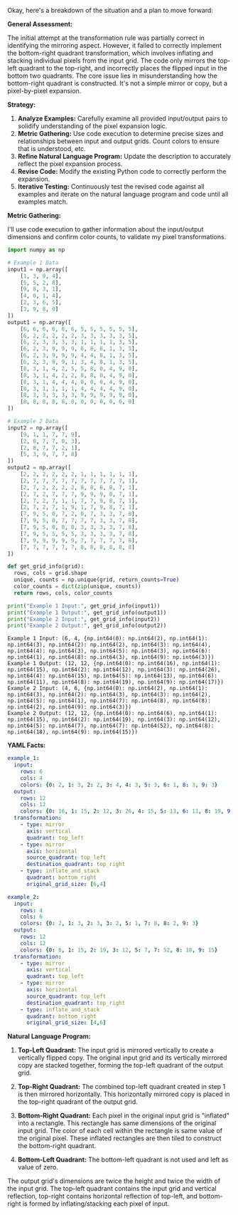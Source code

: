 Okay, here's a breakdown of the situation and a plan to move forward:

**General Assessment:**

The initial attempt at the transformation rule was partially correct in identifying the mirroring aspect. However, it failed to correctly implement the bottom-right quadrant transformation, which involves inflating and stacking individual pixels from the input grid. The code only mirrors the top-left quadrant to the top-right, and incorrectly places the flipped input in the bottom two quadrants. The core issue lies in misunderstanding how the bottom-right quadrant is constructed. It's not a simple mirror or copy, but a pixel-by-pixel expansion.

**Strategy:**

1.  **Analyze Examples:** Carefully examine all provided input/output pairs to solidify understanding of the pixel expansion logic.
2.  **Metric Gathering:** Use code execution to determine precise sizes and relationships between input and output grids. Count colors to ensure that is understood, etc.
3.  **Refine Natural Language Program:** Update the description to accurately reflect the pixel expansion process.
4.  **Revise Code:** Modify the existing Python code to correctly perform the expansion.
5.  **Iterative Testing:** Continuously test the revised code against all examples and iterate on the natural language program and code until all examples match.

**Metric Gathering:**

I'll use code execution to gather information about the input/output dimensions and confirm color counts, to validate my pixel transformations.


``` python
import numpy as np

# Example 1 Data
input1 = np.array([
    [1, 3, 9, 4],
    [5, 5, 2, 8],
    [9, 8, 3, 1],
    [4, 0, 1, 4],
    [2, 3, 6, 5],
    [3, 9, 8, 0]
])
output1 = np.array([
    [6, 6, 6, 6, 6, 6, 5, 5, 5, 5, 5, 5],
    [6, 2, 2, 2, 2, 2, 3, 3, 3, 3, 3, 5],
    [6, 2, 3, 3, 3, 3, 1, 1, 1, 1, 3, 5],
    [6, 2, 3, 9, 9, 9, 8, 8, 8, 1, 3, 5],
    [6, 2, 3, 9, 9, 9, 4, 4, 8, 1, 3, 5],
    [6, 2, 3, 9, 9, 1, 3, 4, 8, 1, 3, 5],
    [8, 3, 1, 4, 2, 5, 5, 8, 0, 4, 9, 0],
    [8, 3, 1, 4, 2, 2, 8, 8, 0, 4, 9, 0],
    [8, 3, 1, 4, 4, 4, 0, 0, 0, 4, 9, 0],
    [8, 3, 1, 1, 1, 1, 4, 4, 4, 4, 9, 0],
    [8, 3, 3, 3, 3, 3, 9, 9, 9, 9, 9, 0],
    [8, 8, 8, 8, 8, 8, 0, 0, 0, 0, 0, 0]
])

# Example 2 Data
input2 = np.array([
    [9, 1, 1, 7, 7, 9],
    [2, 0, 7, 7, 0, 3],
    [2, 8, 7, 7, 2, 1],
    [5, 3, 9, 7, 7, 8]
])
output2 = np.array([
    [2, 2, 2, 2, 2, 2, 1, 1, 1, 1, 1, 1],
    [2, 7, 7, 7, 7, 7, 7, 7, 7, 7, 7, 1],
    [2, 7, 2, 2, 2, 2, 8, 8, 8, 8, 7, 1],
    [2, 7, 2, 7, 7, 7, 9, 9, 9, 8, 7, 1],
    [2, 7, 2, 7, 1, 1, 7, 7, 9, 8, 7, 1],
    [2, 7, 2, 7, 1, 9, 1, 7, 9, 8, 7, 1],
    [7, 9, 5, 0, 7, 2, 0, 7, 3, 3, 7, 8],
    [7, 9, 5, 0, 7, 7, 7, 7, 3, 3, 7, 8],
    [7, 9, 5, 0, 0, 0, 3, 3, 3, 3, 7, 8],
    [7, 9, 5, 5, 5, 5, 3, 3, 3, 3, 7, 8],
    [7, 9, 9, 9, 9, 9, 7, 7, 7, 7, 7, 8],
    [7, 7, 7, 7, 7, 7, 8, 8, 8, 8, 8, 8]
])

def get_grid_info(grid):
  rows, cols = grid.shape
  unique, counts = np.unique(grid, return_counts=True)
  color_counts = dict(zip(unique, counts))
  return rows, cols, color_counts

print("Example 1 Input:", get_grid_info(input1))
print("Example 1 Output:", get_grid_info(output1))
print("Example 2 Input:", get_grid_info(input2))
print("Example 2 Output:", get_grid_info(output2))

```
```
Example 1 Input: (6, 4, {np.int64(0): np.int64(2), np.int64(1): np.int64(3), np.int64(2): np.int64(2), np.int64(3): np.int64(4), np.int64(4): np.int64(3), np.int64(5): np.int64(3), np.int64(6): np.int64(1), np.int64(8): np.int64(3), np.int64(9): np.int64(3)})
Example 1 Output: (12, 12, {np.int64(0): np.int64(16), np.int64(1): np.int64(15), np.int64(2): np.int64(12), np.int64(3): np.int64(26), np.int64(4): np.int64(15), np.int64(5): np.int64(13), np.int64(6): np.int64(11), np.int64(8): np.int64(19), np.int64(9): np.int64(17)})
Example 2 Input: (4, 6, {np.int64(0): np.int64(2), np.int64(1): np.int64(3), np.int64(2): np.int64(3), np.int64(3): np.int64(2), np.int64(5): np.int64(1), np.int64(7): np.int64(8), np.int64(8): np.int64(2), np.int64(9): np.int64(3)})
Example 2 Output: (12, 12, {np.int64(0): np.int64(6), np.int64(1): np.int64(15), np.int64(2): np.int64(19), np.int64(3): np.int64(12), np.int64(5): np.int64(7), np.int64(7): np.int64(52), np.int64(8): np.int64(18), np.int64(9): np.int64(15)})

```
**YAML Facts:**


```yaml
example_1:
  input:
    rows: 6
    cols: 4
    colors: {0: 2, 1: 3, 2: 2, 3: 4, 4: 3, 5: 3, 6: 1, 8: 3, 9: 3}
  output:
    rows: 12
    cols: 12
    colors: {0: 16, 1: 15, 2: 12, 3: 26, 4: 15, 5: 13, 6: 11, 8: 19, 9: 17}
  transformation:
    - type: mirror
      axis: vertical
      quadrant: top_left
    - type: mirror
      axis: horizontal
      source_quadrant: top_left
      destination_quadrant: top_right
    - type: inflate_and_stack
      quadrant: bottom_right
      original_grid_size: [6,4]

example_2:
  input:
    rows: 4
    cols: 6
    colors: {0: 2, 1: 3, 2: 3, 3: 2, 5: 1, 7: 8, 8: 2, 9: 3}
  output:
    rows: 12
    cols: 12
    colors: {0: 6, 1: 15, 2: 19, 3: 12, 5: 7, 7: 52, 8: 18, 9: 15}
  transformation:
    - type: mirror
      axis: vertical
      quadrant: top_left
    - type: mirror
      axis: horizontal
      source_quadrant: top_left
      destination_quadrant: top_right
    - type: inflate_and_stack
      quadrant: bottom_right
      original_grid_size: [4,6]
```


**Natural Language Program:**

1.  **Top-Left Quadrant:** The input grid is mirrored vertically to create a vertically flipped copy. The original input grid and its vertically mirrored copy are stacked together, forming the top-left quadrant of the output grid.

2.  **Top-Right Quadrant:** The combined top-left quadrant created in step 1 is then mirrored horizontally. This horizontally mirrored copy is placed in the top-right quadrant of the output grid.

3.  **Bottom-Right Quadrant:** Each pixel in the original input grid is "inflated" into a rectangle. This rectangle has same dimensions of the original input grid. The color of each cell within the rectangle is same value of the original pixel. These inflated rectangles are then tiled to construct the bottom-right quadrant.

4. **Bottom-Left Quadrant:** The bottom-left quadrant is not used and left as value of zero.

The output grid's dimensions are twice the height and twice the width of the input grid. The top-left quadrant contains the input grid and vertical reflection, top-right contains horizontal reflection of top-left, and bottom-right is formed by inflating/stacking each pixel of input.
